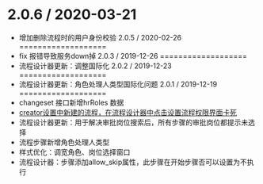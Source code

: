 2.0.6 / 2020-03-21
===================
* 增加删除流程时的用户身份校验
2.0.5 / 2020-02-26
===================
* fix 报错导致服务down掉
2.0.3 / 2019-12-26
===================
* 流程设计器更新：调整国际化
2.0.2 / 2019-12-23
===================
* 流程设计器更新：角色处理人类型国际化问题
2.0.1 / 2019-12-19
===================
* changeset 接口新增hrRoles 数据
* [creator设置中新建的流程，在流程设计器中点击设置流程权限界面卡死](https://github.com/steedos/steedos-project-dzug/issues/254)
* 流程设计器更新：用于解决审批岗位搜索后，所有步骤的审批岗位都提示未选择
* 流程步骤新增角色处理人类型
* 样式优化：调宽角色、岗位选择窗口
* 流程设计器：步骤添加allow_skip属性，此步骤在开始步骤否可以设置为不执行
